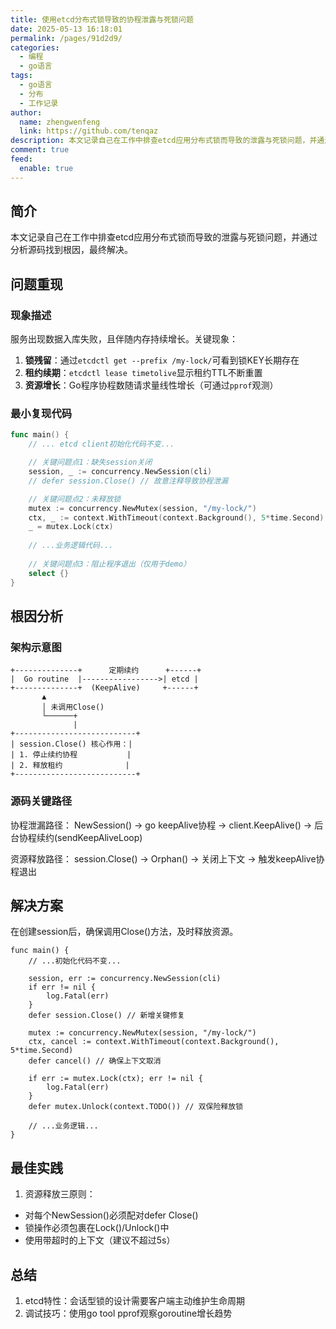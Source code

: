 ```yaml
---
title: 使用etcd分布式锁导致的协程泄露与死锁问题
date: 2025-05-13 16:18:01
permalink: /pages/91d2d9/
categories:
  - 编程
  - go语言
tags:
  - go语言
  - 分布
  - 工作记录
author: 
  name: zhengwenfeng
  link: https://github.com/tenqaz
description: 本文记录自己在工作中排查etcd应用分布式锁而导致的泄露与死锁问题，并通过分析源码找到根因，最终解决。
comment: true
feed: 
  enable: true
---
```

## 简介

本文记录自己在工作中排查etcd应用分布式锁而导致的泄露与死锁问题，并通过分析源码找到根因，最终解决。


## 问题重现

### 现象描述
服务出现数据入库失败，且伴随内存持续增长。关键现象：
1. **锁残留**：通过`etcdctl get --prefix /my-lock/`可看到锁KEY长期存在
2. **租约续期**：`etcdctl lease timetolive`显示租约TTL不断重置
3. **资源增长**：Go程序协程数随请求量线性增长（可通过`pprof`观测）

### 最小复现代码
```go
func main() {
	// ... etcd client初始化代码不变...

	// 关键问题点1：缺失session关闭
	session, _ := concurrency.NewSession(cli)
	// defer session.Close() // 故意注释导致协程泄漏

	// 关键问题点2：未释放锁
	mutex := concurrency.NewMutex(session, "/my-lock/")
	ctx, _ := context.WithTimeout(context.Background(), 5*time.Second)
	_ = mutex.Lock(ctx)
	
	// ...业务逻辑代码...
	
	// 关键问题点3：阻止程序退出（仅用于demo）
	select {} 
}
```

## 根因分析
### 架构示意图


```
+--------------+      定期续约      +------+
|  Go routine  |----------------->| etcd |
+--------------+  (KeepAlive)     +------+
       ▲
       │ 未调用Close()
       └──────+
              |
+---------------------------+
| session.Close() 核心作用：|
| 1. 停止续约协程           |
| 2. 释放租约              |
+---------------------------+
```

### 源码关键路径

协程泄漏路径： NewSession() → go keepAlive协程 → client.KeepAlive() → 后台协程续约(sendKeepAliveLoop)

资源释放路径： session.Close() → Orphan() → 关闭上下文 → 触发keepAlive协程退出

## 解决方案

在创建session后，确保调用Close()方法，及时释放资源。

```golang
func main() {
	// ...初始化代码不变...

	session, err := concurrency.NewSession(cli)
	if err != nil {
		log.Fatal(err)
	}
	defer session.Close() // 新增关键修复

	mutex := concurrency.NewMutex(session, "/my-lock/")
	ctx, cancel := context.WithTimeout(context.Background(), 5*time.Second)
	defer cancel() // 确保上下文取消

	if err := mutex.Lock(ctx); err != nil {
		log.Fatal(err)
	}
	defer mutex.Unlock(context.TODO()) // 双保险释放锁

	// ...业务逻辑...
}
```

## 最佳实践

1. 资源释放三原则：

* 对每个NewSession()必须配对defer Close()
* 锁操作必须包裹在Lock()/Unlock()中
* 使用带超时的上下文（建议不超过5s）


## 总结

1. etcd特性：会话型锁的设计需要客户端主动维护生命周期
2. 调试技巧：使用go tool pprof观察goroutine增长趋势
